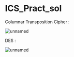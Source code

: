 # ICS_Pract_sol

Columnar Transposition Cipher : 

![unnamed](https://user-images.githubusercontent.com/67540881/160798069-3072c144-d2fd-4297-9faf-cc1c9bfd47da.png)


DES :

![unnamed](https://user-images.githubusercontent.com/67540881/160798128-fb1d6eec-ce77-4e00-a9c6-282d208e8209.png)

